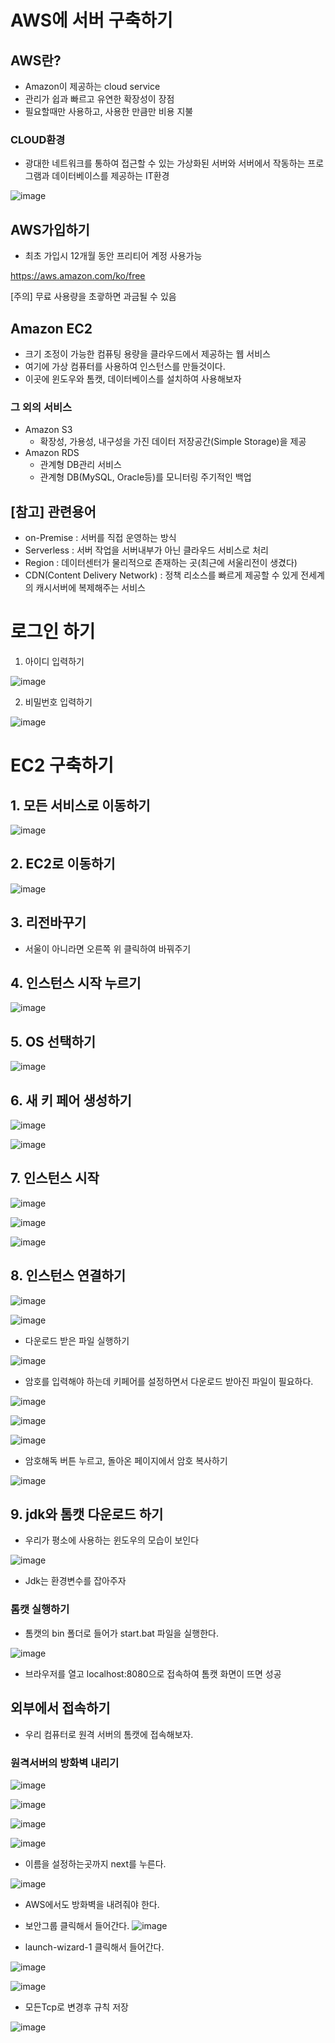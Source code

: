 # AWS에 서버 구축하기

## AWS란?
- Amazon이 제공하는 cloud service
- 관리가 쉽과 빠르고 유연한 확장성이 장점
- 필요할때만 사용하고, 사용한 만큼만 비용 지불

### CLOUD환경
- 광대한 네트워크를 통하여 접근할 수 있는 가상화된 서버와 서버에서 작동하는 프로그램과 데이터베이스를 제공하는 IT환경

![image](image/cloud.png)

## AWS가입하기
- 최초 가입시 12개월 동안 프리티어 계정 사용가능

https://aws.amazon.com/ko/free

[주의] 무료 사용량을 초괗하면 과금될 수 있음

## Amazon EC2
- 크기 조정이 가능한 컴퓨팅 용량을 클라우드에서 제공하는 웹 서비스
- 여기에 가상 컴퓨터를 사용하여 인스턴스를 만들것이다.
- 이곳에 윈도우와 톰캣, 데이터베이스를 설치하여 사용해보자

### 그 외의 서비스
- Amazon S3
    - 확장성, 가용성, 내구성을 가진 데이터 저장공간(Simple Storage)을 제공
- Amazon RDS 
  - 관계형 DB관리 서비스
  - 관계형 DB(MySQL, Oracle등)를 모니터링 주기적인 백업

## [참고] 관련용어
- on-Premise : 서버를 직접 운영하는 방식
- Serverless : 서버 작업을 서버내부가 아닌 클라우드 서비스로 처리
- Region : 데이터센터가 물리적으로 존재하는 곳(최근에 서울리전이 생겼다)
- CDN(Content Delivery Network) : 정책 리소스를 빠르게 제공할 수 있게 전세계의 캐시서버에 복제해주는 서비스

# 로그인 하기
1. 아이디 입력하기

![image](image/login.png)

2. 비밀번호 입력하기

![image](image/password.png)

# EC2 구축하기

## 1. 모든 서비스로 이동하기

![image](image/service.png)

## 2. EC2로 이동하기

![image](image/ec2.png)

## 3. 리전바꾸기
- 서울이 아니라면 오른쪽 위 클릭하여 바꿔주기

## 4. 인스턴스 시작 누르기

![image](image/instance.png)

## 5. OS 선택하기

![image](image/instance.png)

## 6. 새 키 페어 생성하기

![image](image/key.png)

![image](image/key2.png)

## 7. 인스턴스 시작
   
![image](image/start.png)

![image](image/success.png)

![image](image/view.png)

## 8. 인스턴스 연결하기

![image](image/pass.png)

![image](image/rdp.png)

- 다운로드 받은 파일 실행하기

![image](image/conect.png)

- 암호를 입력해야 하는데 키페어를 설정하면서 다운로드 받아진 파일이 필요하다.

![image](image/password2.png)

![image](image/getPassword.png)

![image](image/uploadKey.png)

- 암호해독 버튼 누르고, 돌아온 페이지에서 암호 복사하기

![image](image/password3.png)

## 9. jdk와 톰캣 다운로드 하기
- 우리가 평소에 사용하는 윈도우의 모습이 보인다

![image](image/jdk_tomcat.png)

- Jdk는 환경변수를 잡아주자

### 톰캣 실행하기
- 톰캣의 bin 폴더로 들어가 start.bat 파일을 실행한다.

![image](image/startup.png)

- 브라우저를 열고 localhost:8080으로 접속하여 톰캣 화면이 뜨면 성공

## 외부에서 접속하기
- 우리 컴퓨터로 원격 서버의 톰캣에 접속해보자.

### 원격서버의 방화벽 내리기

![image](image/firewall.png)

![image](image/firewall2.png)

![image](image/inbound.png)

![image](image/port.png)

- 이름을 설정하는곳까지 next를 누른다.

![image](image/10001.png)

- AWS에서도 방화벽을 내려줘야 한다.
- 보안그룹 클릭해서 들어간다.
![image](image/security.png)

- launch-wizard-1 클릭해서 들어간다.

![image](image/launch.png)

![image](image/edit_inbound.png)

- 모든Tcp로 변경후 규칙 저장

![image](image/Tcp.png)



